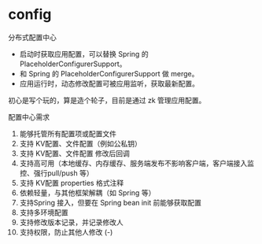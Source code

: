 # config
分布式配置中心


* 启动时获取应用配置，可以替换 Spring 的 PlaceholderConfigurerSupport。
* 和 Spring 的 PlaceholderConfigurerSupport 做 merge。
* 应用运行时，动态修改配置可被应用监听，获取最新配置。

初心是写个玩的，算是造个轮子，目前是通过 zk 管理应用配置。



配置中心需求
 1. 能够托管所有配置项或配置文件
 2. 支持 KV配置、文件配置（例如公私钥）
 3. 支持 KV配置、文件配置 修改后回调
 4. 支持高可用（本地缓存、内存缓存、服务端发布不影响客户端，客户端接入监控、强行pull/push 等）
 5. 支持 KV配置 properties 格式注释
 6. 依赖轻量，与其他框架解耦（如 Spring 等）
 7. 支持Spring 接入，但要在 Spring bean init 前能够获取配置
 8. 支持多环境配置
 9. 支持修改版本记录，并记录修改人
 10. 支持权限，防止其他人修改 (-)
